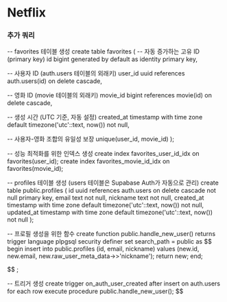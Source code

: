 # Netflix

### 추가 쿼리

-- favorites 테이블 생성
create table favorites (
-- 자동 증가하는 고유 ID (primary key)
id bigint generated by default as identity primary key,

-- 사용자 ID (auth.users 테이블의 외래키)
user_id uuid references auth.users(id) on delete cascade,

-- 영화 ID (movie 테이블의 외래키)
movie_id bigint references movie(id) on delete cascade,

-- 생성 시간 (UTC 기준, 자동 설정)
created_at timestamp with time zone default timezone('utc'::text, now()) not null,

-- 사용자-영화 조합의 유일성 보장
unique(user_id, movie_id)
);

-- 성능 최적화를 위한 인덱스 생성
create index favorites_user_id_idx on favorites(user_id);
create index favorites_movie_id_idx on favorites(movie_id);

-- profiles 테이블 생성 (users 테이블은 Supabase Auth가 자동으로 관리)
create table public.profiles (
id uuid references auth.users on delete cascade not null primary key,
email text not null,
nickname text not null,
created_at timestamp with time zone default timezone('utc'::text, now()) not null,
updated_at timestamp with time zone default timezone('utc'::text, now()) not null
);

-- 프로필 생성을 위한 함수
create function public.handle_new_user()
returns trigger
language plpgsql
security definer set search_path = public
as $$
begin
insert into public.profiles (id, email, nickname)
values (new.id, new.email, new.raw_user_meta_data->>'nickname');
return new;
end;

$$
;

-- 트리거 생성
create trigger on_auth_user_created
  after insert on auth.users
  for each row execute procedure public.handle_new_user();
$$
